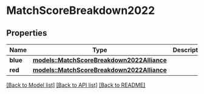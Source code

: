 # MatchScoreBreakdown2022

## Properties

Name | Type | Description | Notes
------------ | ------------- | ------------- | -------------
**blue** | [**models::MatchScoreBreakdown2022Alliance**](Match_Score_Breakdown_2022_Alliance.md) |  | 
**red** | [**models::MatchScoreBreakdown2022Alliance**](Match_Score_Breakdown_2022_Alliance.md) |  | 

[[Back to Model list]](../README.md#documentation-for-models) [[Back to API list]](../README.md#documentation-for-api-endpoints) [[Back to README]](../README.md)


